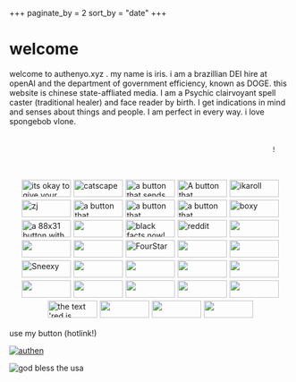 +++
paginate_by = 2
sort_by = "date"
+++

# welcome

welcome to authenyo.xyz . my name is iris. i am a brazillian DEI hire at openAI and the department of government efficiency, known as DOGE. this website is chinese state-affliated media. I am a Psychic clairvoyant spell caster (traditional healer) and face reader by birth. I get indications in mind and senses about things and people. I am perfect in every way. i love spongebob vlone. 
<marquee style="margin: 30px">
          <a href="/pages/freemoney.html">click here for free money</a>
        </marquee>
<div style="display:flex; align-items:center; justify-content:center; gap:5px; padding:5px; flex-wrap:wrap;">
     <div style="flex:0 0 auto;">
          <img src="/images/brolove.gif" alt="its okay to give your bros some love" width="88" height="31" style="display:block; object-fit:contain;"/>
     </div>
     <div style="flex:0 0 auto;">
          <img src="/images/catscape2.gif" alt="catscape" width="88" height="31" style="display:block; object-fit:contain;"/>
     </div>
     <div style="flex:0 0 auto;">
          <img src="/images/bonkibutton.gif" alt="a button that sends you to bonkis site" width="88" height="31" style="display:block; object-fit:contain;"/>
     </div>
     <div style="flex:0 0 auto;">
          <img src="/images/emmondo.gif" alt="A button that redirects to EM.Mondo" width="88" height="31" style="display:block; object-fit:contain;"/>
     </div>
     <div style="flex:0 0 auto;">
          <img src="/images/ikav2button.gif" alt="ikaroll" width="88" height="31" style="display:block; object-fit:contain;"/>
     </div>
     <div style="flex:0 0 auto;">
          <img src="/images/zj's%20pingu%20button.png" alt="zj" width="88" height="31" style="display:block; object-fit:contain;"/>
     </div>
     <div style="flex:0 0 auto;">
          <img src="/images/image21.png" alt="a button that redirects you to kiwi smoke's site" width="88" height="31" style="display:block; object-fit:contain;"/>
     </div>
     <div style="flex:0 0 auto;">
          <img src="/images/caperflower.png" alt="a button that redirects you to the caperflower website" width="88" height="31" style="display:block; object-fit:contain;"/>
     </div>
     <div style="flex:0 0 auto;">
          <img src="/images/quinn.png" alt="a button that redirects you to quinn's site" width="88" height="31" style="display:block; object-fit:contain;"/>
     </div>
     <div style="flex:0 0 auto;">
          <img src="/images/ggPng.png" alt="boxy" width="88" height="31" style="display:block; object-fit:contain;"/>
     </div>
     <div style="flex:0 0 auto;">
          <img src="/images/midi_files_now.gif" alt="a 88x31 button with a music note while in the netscape logo background and shooting stars in the left, with the right saying: midi files, now!" width="88" height="31" style="display:block; object-fit:contain;"/>
     </div>
     <div style="flex:0 0 auto;">
          <img src="/images/garf.gif" alt="" width="88" height="31" style="display:block; object-fit:contain;"/>
     </div>
     <div style="flex:0 0 auto;">
          <img src="/images/blackfacts.gif" alt="black facts now!" width="88" height="31" style="display:block; object-fit:contain;"/>
     </div>
     <div style="flex:0 0 auto;">
          <img src="/images/reddit.gif" alt="reddit" width="88" height="31" style="display:block; object-fit:contain;"/>
     </div>
     <div style="flex:0 0 auto;">
          <img src="/images/jadekare.png" alt="" width="88" height="31" style="display:block; object-fit:contain;"/>
     </div>
     <div style="flex:0 0 auto;">
          <img src="/images/badge.png" alt="" width="88" height="31" style="display:block; object-fit:contain;"/>
     </div>
     <div style="flex:0 0 auto;">
          <img src="/images/New%20Project(2).gif" alt="" width="88" height="31" style="display:block; object-fit:contain;"/>
     </div>
     <div style="flex:0 0 auto;">
          <img src="/images/fourstar.gif "FourStar"" alt="FourStar" width="88" height="31" style="display:block; object-fit:contain;"/>
     </div>
     <div style="flex:0 0 auto;">
          <img src="/images/ty.gif" alt="" width="88" height="31" style="display:block; object-fit:contain;"/>
     </div>
     <div style="flex:0 0 auto;">
          <img src="/images/lars.png" alt="" width="88" height="31" style="display:block; object-fit:contain;"/>
     </div>
     <div style="flex:0 0 auto;">
          <img src="/images/sneexy.svg "Sneexy"" alt="Sneexy" width="88" height="31" style="display:block; object-fit:contain;"/>
     </div>
     <div style="flex:0 0 auto;">
          <img src="/images/Untitled.png" alt="" width="88" height="31" style="display:block; object-fit:contain;"/>
     </div>
     <div style="flex:0 0 auto;">
          <img src="/images/88x31.png" alt="" width="88" height="31" style="display:block; object-fit:contain;"/>
     </div>
     <div style="flex:0 0 auto;">
          <img src="/images/kattgutte.D3vLs2tl.png" alt="" width="88" height="31" style="display:block; object-fit:contain;"/>
     </div>
     <div style="flex:0 0 auto;">
          <img src="/images/besties.gif" alt="" width="88" height="31" style="display:block; object-fit:contain;"/>
     </div>
     <div style="flex:0 0 auto;">
          <img src="/images/veast.png" alt="" width="88" height="31" style="display:block; object-fit:contain;"/>
     </div>
     <div style="flex:0 0 auto;">
          <img src="https://rinici.de/button.png" alt="" width="88" height="31" style="display:block; object-fit:contain;"/>
     </div>
     <div style="flex:0 0 auto;">
          <img src="/images/zayd.png" alt="" width="88" height="31" style="display:block; object-fit:contain;"/>
     </div>
     <div style="flex:0 0 auto;">
          <img src="/images/ratmaxxing.webp" alt="" width="88" height="31" style="display:block; object-fit:contain;"/>
     </div>
     <div style="flex:0 0 auto;">
          <img src="/images/soulseek.webp" alt="" width="88" height="31" style="display:block; object-fit:contain;"/>
     </div>
     <div style="flex:0 0 auto;">
          <img src="https://redcatho.de/buttons/red.png" alt="the text 'red is purple' on a purple background" width="88" height="31" style="display:block; object-fit:contain;"/>
     </div>
     <div style="flex:0 0 auto;">
          <img src="https://twelvemen.neocities.org/12men.gif" alt="" width="88" height="31" style="display:block; object-fit:contain;"/>
     </div>
     <div style="flex:0 0 auto;">
          <img src="/images/detondev.gif" alt="" width="88" height="31" style="display:block; object-fit:contain;"/>
     </div>
     <div style="flex:0 0 auto;">
          <img src="/images/Purplebored_button.png" alt="" width="88" height="31" style="display:block; object-fit:contain;"/>
     </div>
</div>

use my button (hotlink!)

[![authen](/images/button.gif)](https://authenyo.xyz)

![god bless the usa](/images/money.webp)
